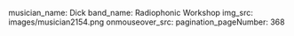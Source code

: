 musician_name: Dick
band_name: Radiophonic Workshop
img_src: images/musician2154.png
onmouseover_src: 
pagination_pageNumber: 368